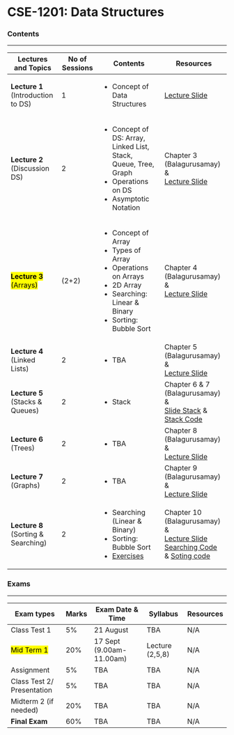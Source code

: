 # CSE-1201: Data Structures  
### Contents

---

| Lectures and Topics | No of Sessions | Contents | Resources |
|---------------------|----------------|----------|-----------|
| <b>Lecture 1 </b><br> (Introduction to DS)  | 1 |<ul> <li> Concept of Data Structures </li> </ul>   | [Lecture Slide](https://github.com/samsuddoha/ds/blob/main/Lecture/DS%20Lecture%201.pdf)   |
| <b>Lecture 2 </b><br> (Discussion DS)  | 2 |<ul> <li> Concept of DS: Array, Linked List, Stack, Queue, Tree, Graph</li> <li>Operations on DS</li> <li>Asymptotic Notation</li></ul>   | Chapter 3 (Balagurusamay) & <br> [Lecture Slide](https://github.com/samsuddoha/ds/blob/main/Lecture/DS%20Lecture%202.pdf)   |
| <mark><b>Lecture 3 </b><br> (Arrays) </mark> | (2+2) |<ul> <li> Concept of Array</li> <li>Types of Array</li> <li>Operations on Arrays</li> <li>2D Array</li> <li>Searching: Linear & Binary</li><li>Sorting: Bubble Sort</li></ul>   | Chapter 4 (Balagurusamay) & <br> [Lecture Slide](https://github.com/samsuddoha/ds/blob/main/Lecture/DS%20Lecture%203.pdf)   |
| <b>Lecture 4 </b><br> (Linked Lists)  | 2 |<ul> <li> TBA</li></ul>   | Chapter 5 (Balagurusamay) & <br> [Lecture Slide]() |
| <b>Lecture 5 </b><br> (Stacks & Queues)  | 2 |<ul> <li> Stack</li></ul>  | Chapter 6 & 7 (Balagurusamay) & <br> [ Slide Stack](https://github.com/samsuddoha/ds/blob/main/Lecture/DS%20Lecture%205.pdf) & [Stack Code](https://github.com/samsuddoha/ds/tree/main/Code/Stack) |
| <b>Lecture 6 </b><br> (Trees)  | 2 |<ul> <li> TBA</li></ul>  | Chapter 8 (Balagurusamay) & <br> [Lecture Slide]() |
| <b>Lecture 7 </b><br> (Graphs)  | 2 |<ul> <li> TBA</li></ul>  | Chapter 9 (Balagurusamay) & <br> [Lecture Slide]() |
| <b>Lecture 8 </b><br> (Sorting & Searching)  | 2 |<ul> <li> Searching (Linear & Binary)</li> <li>Sorting: Bubble Sort</li> <li>[Exercises](https://github.com/samsuddoha/ds/blob/main/Code/Searching%20and%20sorting/Problem%20List%201.pdf)</li></ul>  | Chapter 10 (Balagurusamay) & <br> [Lecture Slide](https://github.com/samsuddoha/ds/blob/main/Lecture/Lecture8) <br>[Searching Code](https://github.com/samsuddoha/ds/tree/main/Code/Searching) & [Soting code](https://github.com/samsuddoha/ds/tree/main/Code/Sorting)|

### Exams

---

|Exam types| Marks| Exam Date & Time | Syllabus | Resources|
|-----------|-------|-----------------|------------|---------|
|Class Test 1| 5%| 21 August | TBA | N/A|
|<mark>Mid Term 1</mark>| 20%| 17 Sept (9.00am-11.00am) | Lecture (2,5,8) | N/A|
|Assignment| 5% |  TBA | TBA | N/A|
|Class Test 2/ <br> Presentation| 5% |  TBA | TBA | N/A|
|Midterm 2 (if needed)| 20% |  TBA | TBA | N/A|
|**Final Exam**| 60% |  TBA | TBA | N/A|

